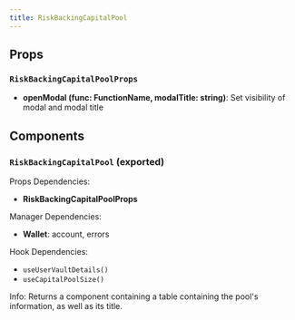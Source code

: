 ```yaml
---
title: RiskBackingCapitalPool
---
```


## Props

### `RiskBackingCapitalPoolProps`
- **openModal (func: FunctionName, modalTitle: string)**: Set visibility of modal and modal title

## Components

### `RiskBackingCapitalPool` (exported)

Props Dependencies:

- **RiskBackingCapitalPoolProps**

Manager Dependencies:
- **Wallet**: account, errors

Hook Dependencies:
- `useUserVaultDetails()`
- `useCapitalPoolSize()`

Info: Returns a component containing a table containing the pool's information, as well as its title.
